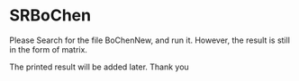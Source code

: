 # SRBoChen
Please Search for the file BoChenNew, and run it.
However, the result is still in the form of matrix.

The printed result will be added later.
Thank you
